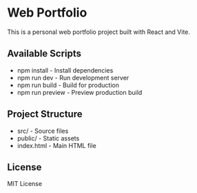 # Web Portfolio

This is a personal web portfolio project built with React and Vite.

## Available Scripts

- npm install - Install dependencies
- npm run dev - Run development server
- npm run build - Build for production
- npm run preview - Preview production build

## Project Structure

- src/ - Source files
- public/ - Static assets
- index.html - Main HTML file

## License

MIT License
